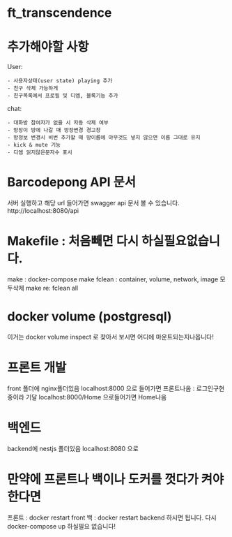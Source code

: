 # ft_transcendence

# 추가해야할 사항

User: 

    - 사용자상태(user state) playing 추가
    - 친구 삭제 가능하게
    - 친구목록에서 프로필 및 디엠, 블록기능 추가

chat: 

    - 대화방 참여자가 없을 시 자동 삭제 여부
    - 방장이 방에 나갈 때 방장변경 경고창
    - 방정보 변경시 비번 추가할 때 방이름에 아무것도 넣지 않으면 이름 그대로 유지
    - kick & mute 기능
    - 디엠 읽지않은문자수 표시

# Barcodepong API 문서

서버 실행하고 해당 url 들어가면 swagger api 문서 볼 수 있습니다.
http://localhost:8080/api

# Makefile : 처음빼면 다시 하실필요없습니다.

make : docker-compose
make fclean : container, volume, network, image 모두삭제
make re: fclean all

# docker volume (postgresql)

이거는 docker volume inspect 로 찾아서 보시면 어디에 마운트되는지나옵니다!

# 프론트 개발

front 폴더에 nginx폴더있음
localhost:8000 으로 들어가면 프론트나옴 : 로그인구현중이라 기달
localhost:8000/Home 으로들어가면 Home나옴

# 백엔드

backend에 nestjs 폴더있음
localhost:8080 으로

# 만약에 프론트나 백이나 도커를 껏다가 켜야한다면

프론트 : docker restart front
백 : docker restart backend
하시면 됩니다.
다시 docker-compose up 하실필요 없습니다!
